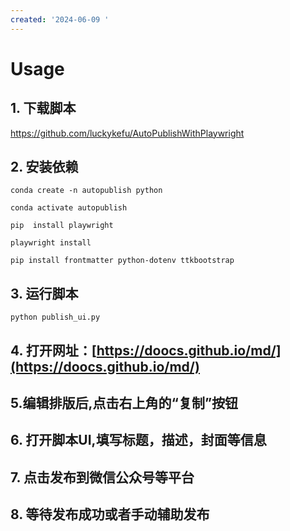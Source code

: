 ```yaml
---
created: '2024-06-09 '
---
```

# Usage

## 1. 下载脚本
https://github.com/luckykefu/AutoPublishWithPlaywright
## 2. 安装依赖
```
conda create -n autopublish python

conda activate autopublish

pip  install playwright

playwright install

pip install frontmatter python-dotenv ttkbootstrap

```
## 3. 运行脚本
```
python publish_ui.py
```
## 4.  打开网址：[https://doocs.github.io/md/](https://doocs.github.io/md/)
## 5.编辑排版后,点击右上角的“复制”按钮
## 6. 打开脚本UI,填写标题，描述，封面等信息
## 7. 点击发布到微信公众号等平台
## 8. 等待发布成功或者手动辅助发布
